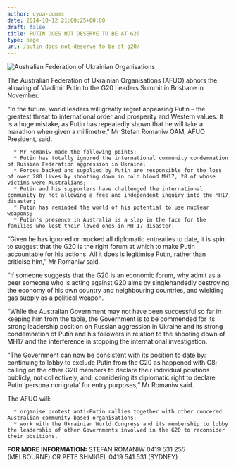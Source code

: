 ```yaml
---
author: cyoa-comms
date: 2014-10-12 21:00:25+00:00
draft: false
title: PUTIN DOES NOT DESERVE TO BE AT G20
type: page
url: /putin-does-not-deserve-to-be-at-g20/
---
```


![Australian Federation of Ukrainian Organisations](http://www.ozeukes.com/wp-content/uploads/2014/10/image001.png)


The Australian Federation of Ukrainian Organisations (AFUO) abhors the allowing of Vladimir Putin to the G20 Leaders Summit in Brisbane in November.




“In the future, world leaders will greatly regret appeasing Putin – the greatest threat to international order and prosperity and Western values. It is a huge mistake, as Putin has repeatedly shown that he will take a marathon when given a millimetre,” Mr Stefan Romaniw OAM, AFUO President, said.



	  * Mr Romaniw made the following points:
	  * Putin has totally ignored the international community condemnation of Russian Federation aggression in Ukraine;
	  * Forces backed and supplied by Putin are responsible for the loss of over 280 lives by shooting down in cold blood MH17, 28 of whose victims were Australians;
	  * Putin and his supporters have challenged the international community by not allowing a free and independent inquiry into the MH17 disaster;
	  * Putin has reminded the world of his potential to use nuclear weapons;
	  * Putin's presence in Australia is a slap in the face for the families who lost their loved ones in MH 17 disaster.

“Given he has ignored or mocked all diplomatic entreaties to date, it is spin to suggest that the G20 is the right forum at which to make Putin accountable for his actions. All it does is legitimise Putin, rather than criticise him,” Mr Romaniw said.

“If someone suggests that the G20 is an economic forum, why admit as a peer someone who is acting against G20 aims by singlehandedly destroying the economy of his own country and neighbouring countries, and wielding gas supply as a political weapon.

“While the Australian Government may not have been successful so far in keeping him from the table, the Government is to be commended for its strong leadership position on Russian aggression in Ukraine and its strong condemnation of Putin and his followers in relation to the shooting down of MH17 and the interference in stopping the international investigation.

“The Government can now be consistent with its position to date by: continuing to lobby to exclude Putin from the G20 as happened with G8; calling on the other G20 members to declare their individual positions publicly, not collectively, and; considering its diplomatic right to declare Putin ‘persona non grata’ for entry purposes,” Mr Romaniw said.

The AFUO will:

	  * organise protest anti-Putin rallies together with other concered Australian community-based organisations;
	  * work with the Ukrainian World Congress and its membership to lobby the leadership of other Governments involved in the G20 to reconsider their positions.

**FOR MORE INFORMATION:** STEFAN ROMANIW 0419 531 255 (MELBOURNE) OR PETE SHMIGEL 0419 541 531 (SYDNEY)


